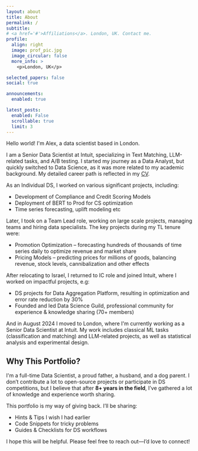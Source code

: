 ```yaml
---
layout: about
title: About
permalink: /
subtitle:
# <a href='#'>Affiliations</a>. London, UK. Contact me.
profile:
  align: right
  image: prof_pic.jpg
  image_circular: false
  more_info: >
    <p>London, UK</p>

selected_papers: false
social: true

announcements:
  enabled: true

latest_posts:
  enabled: False
  scrollable: true
  limit: 3
---
```


<!-- ## About Me -->

Hello world! I'm Alex, a data scientist based in London.

I am a Senior Data Scientist at Intuit, specializing in Text Matching, LLM-related tasks, and A/B testing. I started my journey as a Data Analyst, but quickly switched to Data Science, as it was more related to my academic background. My detailed career path is reflected in my <a href='/cv'>CV</a>.

As an Individual DS, I worked on various significant projects, including:

- Development of Compliance and Credit Scoring Models
- Deployment of BERT to Prod for CS optimization
- Time series forecasting, uplift modeling etc

Later, I took on a Team Lead role, working on large scale projects, managing teams and hiring data specialists. The key projects during my TL tenure were:

- Promotion Optimization – forecasting hundreds of thousands of time series daily to optimize revenue and market share
- Pricing Models – predicting prices for millions of goods, balancing revenue, stock levels, cannibalization and other effects

After relocating to Israel, I returned to IC role and joined Intuit, where I worked on impactful projects, e.g:

- DS projects for Data Aggregation Platform, resulting in optimization and error rate reduction by 30%
- Founded and led Data Science Guild, professional community for experience & knowledge sharing (70+ members)

And in August 2024 I moved to London, where I'm currently working as a Senior Data Scientist at Intuit. My work includes classical ML tasks (classification and matching) and LLM-related projects, as well as statistical analysis and experimental design.

## Why This Portfolio?

I'm a full-time Data Scientist, a proud father, a husband, and a dog parent. I don’t contribute a lot to open-source projects or participate in DS competitions, but I believe that after **8+ years in the field**, I’ve gathered a lot of knowledge and experience worth sharing.

This portfolio is my way of giving back. I’ll be sharing:

- Hints & Tips I wish I had earlier
- Code Snippets for tricky problems
- Guides & Checklists for DS workflows

I hope this will be helpful. Please feel free to reach out—I’d love to connect!
